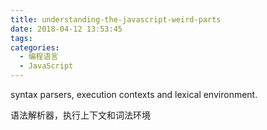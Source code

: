 ```yaml
---
title: understanding-the-javascript-weird-parts
date: 2018-04-12 13:53:45
tags:
categories:
  - 编程语言
  - JavaScript
---
```


syntax parsers, execution contexts and lexical environment.

语法解析器，执行上下文和词法环境